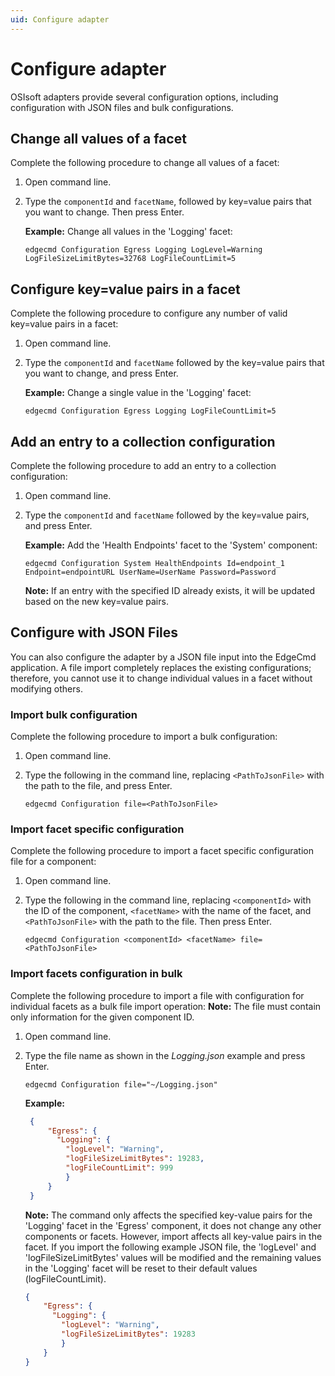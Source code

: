 ```yaml
---
uid: Configure adapter
---
```


# Configure adapter

OSIsoft adapters provide several configuration options, including configuration with JSON files and bulk configurations.

## Change all values of a facet

Complete the following procedure to change all values of a facet:

1. Open command line.
2. Type the `componentId` and `facetName`, followed by key=value pairs that you want to change. Then press Enter.

   **Example:** Change all values in the 'Logging' facet:

   `edgecmd Configuration Egress Logging LogLevel=Warning LogFileSizeLimitBytes=32768 LogFileCountLimit=5`

## Configure key=value pairs in a facet

Complete the following procedure to configure any number of valid key=value pairs in a facet:

1. Open command line.
2. Type the `componentId` and `facetName` followed by the key=value pairs that you want to change, and press Enter.

   **Example:** Change a single value in the 'Logging' facet:

   `edgecmd Configuration Egress Logging LogFileCountLimit=5`

## Add an entry to a collection configuration

Complete the following procedure to add an entry to a collection configuration:

1. Open command line.
2. Type the `componentId` and `facetName` followed by the key=value pairs, and press Enter.

   **Example:** Add the 'Health Endpoints' facet to the 'System' component:

   `edgecmd Configuration System HealthEndpoints Id=endpoint_1 Endpoint=endpointURL UserName=UserName Password=Password`
   
	**Note:** If an entry with the specified ID already exists, it will be updated based on the new key=value pairs.

## Configure with JSON Files

You can also configure the adapter by a JSON file input into the EdgeCmd application. A file import completely replaces the existing configurations; therefore, you cannot use it to change individual values in a facet without modifying others.

### Import bulk configuration

Complete the following procedure to import a bulk configuration:
	
1. Open command line.
2. Type the following in the command line, replacing `<PathToJsonFile>` with the path to the file, and press Enter.

   `edgecmd Configuration file=<PathToJsonFile>`

### Import facet specific configuration

Complete the following procedure to import a facet specific configuration file for a component:
	
1. Open command line.
2. Type the following in the command line, replacing `<componentId>` with the ID of the component, `<facetName>` with the name of the facet, and `<PathToJsonFile>` with the path to the file. Then press Enter.

   `edgecmd Configuration <componentId> <facetName> file=<PathToJsonFile>`

### Import facets configuration in bulk

Complete the following procedure to import a file with configuration for individual facets as a bulk file import operation:
	**Note:** The file must contain only information for the given component ID. 
	
1. Open command line.
2. Type the file name as shown in the _Logging.json_ example and press Enter.

   `edgecmd Configuration file="~/Logging.json"`

   **Example:**

   ```JSON
	{
		"Egress": {
		  "Logging": {
		    "logLevel": "Warning",
		    "logFileSizeLimitBytes": 19283,
		    "logFileCountLimit": 999
			}
		}
	}
    ```

	**Note:** The command only affects the specified key-value pairs for the 'Logging' facet in the 'Egress' component, it does not change any other components or facets. However, import affects all key-value pairs in the facet. If you import the following example JSON file, the 'logLevel' and 'logFileSizeLimitBytes' values will be modified and the remaining values in the 'Logging' facet will be reset to their default values (logFileCountLimit).

	```JSON
	{
		"Egress": {
		  "Logging": {
		    "logLevel": "Warning",
		    "logFileSizeLimitBytes": 19283
			}
		}
	}
	```
